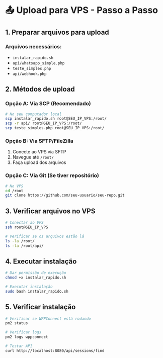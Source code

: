 # 📤 Upload para VPS - Passo a Passo

## 1. Preparar arquivos para upload

### Arquivos necessários:
- `instalar_rapido.sh`
- `api/whatsapp_simple.php`
- `teste_simples.php`
- `api/webhook.php`

## 2. Métodos de upload

### Opção A: Via SCP (Recomendado)
```bash
# No seu computador local
scp instalar_rapido.sh root@SEU_IP_VPS:/root/
scp -r api/ root@SEU_IP_VPS:/root/
scp teste_simples.php root@SEU_IP_VPS:/root/
```

### Opção B: Via SFTP/FileZilla
1. Conecte ao VPS via SFTP
2. Navegue até `/root/`
3. Faça upload dos arquivos

### Opção C: Via Git (Se tiver repositório)
```bash
# No VPS
cd /root
git clone https://github.com/seu-usuario/seu-repo.git
```

## 3. Verificar arquivos no VPS
```bash
# Conectar ao VPS
ssh root@SEU_IP_VPS

# Verificar se os arquivos estão lá
ls -la /root/
ls -la /root/api/
```

## 4. Executar instalação
```bash
# Dar permissão de execução
chmod +x instalar_rapido.sh

# Executar instalação
sudo bash instalar_rapido.sh
```

## 5. Verificar instalação
```bash
# Verificar se WPPConnect está rodando
pm2 status

# Verificar logs
pm2 logs wppconnect

# Testar API
curl http://localhost:8080/api/sessions/find
``` 